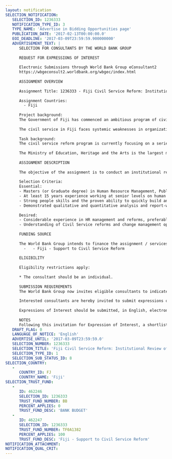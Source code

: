 ```yaml
---
layout: notification
SELECTION_NOTIFICATION: 
   SELECTION_ID: 1236333
   NOTIFICATION_TYPE_ID: 3
   TYPE_NAME: 'Advertise in Bidding Opportunities page'
   PUBLICATION_DATE: '2017-02-13T00:00:00.0'
   EOI_DEADLINE: '2017-03-09T23:59:59.900000000'
   ADVERTISEMENT_TEXT: |
      SELECTION FOR CONSULTANTS BY THE WORLD BANK GROUP
      
      REQUEST FOR EXPRESSIONS OF INTEREST
      
      Electronic Submissions through World Bank Group eConsultant2
      https://wbgeconsult2.worldbank.org/wbgec/index.html
      
      ASSIGNMENT OVERVIEW
      
      Assignment Title: 1236333 - Fiji Civil Service Reform: Institutional Review of the Ministry of Education
      
      Assignment Countries:
        - Fiji
      
      Project background:
      The Government of Fiji has commenced an ambitious program of civil service reform. Following a recent transition to democracy, improving the effectiveness of the public sector is viewed by the Fijian Government as key to building support for democracy and delivering on an ambitious program of public service and infrastructure investment. Governments priorities for the reform are threefold: i)successfully implement the devolved model of civil service management embedded within the new constitution; ii)reorient central agencies to align their roles and functions with the new devolved model, while increasing focus on delivery and efficiency across government; and coordinate policy and monitor performance; and iii)take advantage of new opportunities from technological innovation to increase the responsiveness, efficiency and accessibility of government.
      
      The civil service in Fiji faces systemic weaknesses in organizational and performance management, including the ability to retain professional and technical staff. In addition, ad hoc implementation of key civil service reforms and weakness in service delivery in some departments especially for excluded groups and in remote areas. Through the 2013 Constitution the government has adopted a devolved human resource framework to provide greater flexibility and autonomy to ministries and departments. The World Bank is supporting the government through the provision of technical assistance in leveraging institutional, human resource management and service delivery focused reforms that make the public service more accountability and efficient in helping it achieve development outcomes.
      
      Task background:
      The civil service reform program is currently focusing on a series of institutional reviews which are designed to assess the institutional framework and capabilities within the Ministry to ensure that the Ministries are well positioned to efficiently deliver services to Fijians. The institutional reviews are high-level diagnostic reports which assess the suitability of institutional arrangements within complex service delivery environments. The reviews are being conducted in an environment where information about institutional arrangements may be limited and the high-level nature of the reports will mean that there is greater reliance on the experience, expertise and knowledge of consultants to identify proven solutions that will work in the Fiji civil service context.
      
      The Ministry of Education, Heritage and the Arts is the largest ministry in the Fiji Government, with over half of the total number of civil servants based in this Ministry. The Ministry is responsible for primary, secondary and technical colleges throughout the country. Its roles also includes curriculum advisory and a comprehensive examination and testing role. It has a complex service delivery structure with over 900 schools nationwide, accommodating over 200,000 students. The Ministry also oversees a range of other statutory bodies in the education sector. The Ministry also coordinates Fijis culture sector, through the Department of Heritage and Arts. The Department implements culture-related policies through a range of statutory bodies.
      
      ASSIGNMENT DESCRIPTION
      
      The objective of the assignment is to conduct an institutional review of the Ministry of Education, Heritage and the Arts to support a program of institutional modernization that enables the Ministry to meet staffing, human resource and service delivery challenges. In order to realize the full potential of its devolved authority, the Government seeks an institutional and/or human resource management specialist, with a significant background in organizational reform in an education context, to provide a technical input to improve governance, administration and human resource management across the Ministry. The review must ensure an appropriate balance between the disparate responsibilities of the Ministry, while ensuring enhanced governance arrangements, particularly for the range of statutory bodies that are within the Ministrys portfolio.
      
      Selection Criteria:
      Essential:
      - Masters (or Graduate degree) in Human Resource Management, Public Administration, Education or related areas.
      - At least 15 years experience working at senior levels on human resources, preferably in an education context;
      - Strong people skills and the proven ability to quickly build and maintain strong relationships at the highest levels within government and with the development partner community;
      - Demonstrated qualitative and quantitative analysis and report-writing skills.
      
      Desired:
      - Considerable experience in HR management and reforms, preferably in an education context;
      - Understanding of Civil Service reforms and change management options.
      
      FUNDING SOURCE
      
      The World Bank Group intends to finance the assignment / services described below under the following:
        -   - Fiji - Support to Civil Service Reform
      
      ELIGIBILITY
      
      Eligibility restrictions apply:
      
      * The consultant should be an individual. 
      
      SUBMISSION REQUIREMENTS
      The World Bank Group now invites eligible consultants to indicate their interest in providing the services.  Interested consultants must provide information indicating that they are qualified to perform the services (brochures, description of similar assignments, experience in similar conditions, availability of appropriate skills among staff, etc.).  Please note that the total size of all attachments should be less than 5MB.  
      
      Interested consultants are hereby invited to submit expressions of interest.
      
      Expressions of Interest should be submitted, in English, electronically through World Bank Group eConsultant2 (https://wbgeconsult2.worldbank.org/wbgec/index.html)
      
      NOTES
      Following this invitation for Expression of Interest, a shortlist of qualified firms will be formally invited to submit proposals.  Shortlisting and selection will be subject to the availability of funding.
   DRAFT_FLAG: 0
   LANGUAGE_OF_NOTICE: 'English'
   ADVERTISE_UNTIL: '2017-03-09T23:59:59.0'
   SELECTION_NUMBER: 1236333
   SELECTION_TITLE: 'Fiji Civil Service Reform: Institutional Review of the Ministry of Education'
   SELECTION_TYPE_ID: 1
   SELECTION_SUB_STATUS_ID: 8
SELECTION_COUNTRY: 
   - 
      COUNTRY_ID: FJ
      COUNTRY_NAME: 'Fiji'
SELECTION_TRUST_FUND: 
   - 
      ID: 462246
      SELECTION_ID: 1236333
      TRUST_FUND_NUMBER: BB
      PERCENT_APPLIES: 0
      TRUST_FUND_DESC: 'BANK BUDGET'
   - 
      ID: 462247
      SELECTION_ID: 1236333
      TRUST_FUND_NUMBER: TF0A1382
      PERCENT_APPLIES: 100
      TRUST_FUND_DESC: 'Fiji - Support to Civil Service Reform'
NOTIFICATION_ATTACHMENT: 
NOTIFICATION_QUAL_CRIT: 
---
```

